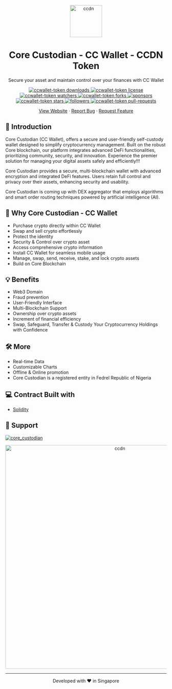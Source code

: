 <p align="center">
<img src="https://i.ibb.co/R0y8NmM/100.png" alt="ccdn" width="100" border="0">
<h1 align="center">
Core Custodian - CC Wallet - CCDN Token
</h1>
</p>
<p align="center">
Secure your asset and maintain control over your finances with CC Wallet
</p>

<p align="center">
<a href="https://github.com/CoreCustodian/ccwallet-token/blob/main/downloads" target="blank">
<img src="https://img.shields.io/github/downloads/CoreCustodian/ccwallet-token/total" alt="ccwallet-token downloads" />
<a href="https://github.com/CoreCustodian/ccwallet-token/blob/main/LICENSE" target="blank">
<img src="https://img.shields.io/github/license/CoreCustodian/ccwallet-token" alt="ccwallet-token license" />
</a>
<a href="https://github.com/CoreCustodian/ccwallet-token/blob/main/watchers" target="blank">
<img src="https://img.shields.io/github/watchers/CoreCustodian/ccwallet-token" alt="ccwallet-token watchers" />
</a>
<a href="https://github.com/CoreCustodian/ccwallet-token/fork" target="blank">
<img src="https://img.shields.io/github/forks/CoreCustodian/ccwallet-token?style=flat-square" alt="ccwallet-token forks"/>
</a>
<a href="https://github.com/CoreCustodian/sponsors" target="blank">
<img src="https://img.shields.io/github/sponsors/CoreCustodian?style=flat-square" alt="sponsors"/>
</a>
<a href="https://github.com/CoreCustodian/ccwallet-token/stargazers" target="blank">
<img src="https://img.shields.io/github/stars/CoreCustodian/ccwallet-token?style=flat-square" alt="ccwallet-token stars"/>
</a>
<a href="https://github.com/CoreCustodian/followers" target="blank">
<img src="https://img.shields.io/github/followers/CoreCustodian?style=flat-square" alt="followers"/>
</a>
<a href="https://github.com/CoreCustodian/ccwallet-token/pulls" target="blank">
<img src="https://img.shields.io/github/issues-pr/CoreCustodian/ccwallet-token?style=flat-square" alt="ccwallet-token pull-requests"/>
</a>
</p>

<p align="center">
    <a href="https://corecustodian.org/" target="blank">View Website</a>
    ·
    <a href="https://github.com/CoreCustodian/ccwallet-token/issues/new/choose">Report Bug</a>
    ·
    <a href="https://github.com/CoreCustodian/ccwallet-token/issues/new/choose">Request Feature</a>
</p>

## 🚀 Introduction

Core Custodian (CC Wallet), offers a secure and user-friendly self-custody wallet designed to simplify cryptocurrency management. Built on the robust Core blockchain, our platform integrates advanced DeFi functionalities, prioritizing community, security, and innovation. Experience the premier solution for managing your digital assets safely and efficiently!!!

Core Custodian provides a secure, multi-blockchain wallet with advanced encryption and integrated DeFi features. Users retain full control and privacy over their assets, enhancing security and usability.

Core Custodian is coming up with DEX aggregator that employs algorithms and smart order routing techniques powered by artificial intelligence (AI).

## 🧐 Why Core Custodian - CC Wallet

- Purchase crypto directly within CC Wallet
- Swap and sell crypto effortlessly
- Protect the identity
- Security & Control over crypto asset
- Access comprehensive crypto information
- Install CC Wallet for seamless mobile usage
- Manage, swap, send, receive, stake, and lock crypto assets
- Build on Core Blockchain

## 💡 Benefits

- Web3 Domain
- Fraud prevention
- User-Friendly Interface
- Multi-Blockchain Support
- Ownership over crypto assets
- Increment of financial efficiency
- Swap, Safeguard, Transfer & Custody Your Cryptocurrency Holdings with Confidence



## 🛠️ More

- Real-time Data
- Customizable Charts
- Offline & Online promotion
- Core Custodian is a registered entity in Fedrel Republic of Nigeria

## 💻 Contract Built with

- [Solidity](https://soliditylang.org/)

## 🙏 Support

<p align="left">
<a href="https://x.com/core_custodian">
<img src="https://img.shields.io/twitter/follow/core_custodian?style=social" alt="core_custodian"/>
</a>
</p>

<p align="center">
<img src="https://i.ibb.co/PtkbFYt/CC.jpg" alt="ccdn" width="700" border="0">
</p>

<hr>
<p align="center">
Developed with ❤️ in Singapore  
</p>
